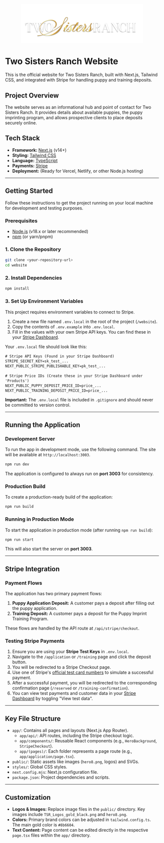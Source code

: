<p align="center">
  <img src="public/TSR_Logos_gold.png" alt="Two Sisters Ranch Logo" width="400">
</p>

# Two Sisters Ranch Website

This is the official website for Two Sisters Ranch, built with Next.js, Tailwind CSS, and integrated with Stripe for handling puppy and training deposits.

## Project Overview

The website serves as an informational hub and point of contact for Two Sisters Ranch. It provides details about available puppies, the puppy imprinting program, and allows prospective clients to place deposits securely online.

## Tech Stack

- **Framework:** [Next.js](https://nextjs.org/) (v14+)
- **Styling:** [Tailwind CSS](https://tailwindcss.com/)
- **Language:** [TypeScript](https://www.typescriptlang.org/)
- **Payments:** [Stripe](https://stripe.com/)
- **Deployment:** (Ready for Vercel, Netlify, or other Node.js hosting)

---

## Getting Started

Follow these instructions to get the project running on your local machine for development and testing purposes.

### Prerequisites

- [Node.js](https://nodejs.org/) (v18.x or later recommended)
- [npm](https://www.npmjs.com/) (or yarn/pnpm)

### 1. Clone the Repository

```bash
git clone <your-repository-url>
cd website
```

### 2. Install Dependencies

```bash
npm install
```

### 3. Set Up Environment Variables

This project requires environment variables to connect to Stripe.

1.  Create a new file named `.env.local` in the root of the project (`/website`).
2.  Copy the contents of `.env.example` into `.env.local`.
3.  Fill in the values with your own Stripe API keys. You can find these in your [Stripe Dashboard](https://dashboard.stripe.com/apikeys).

Your `.env.local` file should look like this:

```
# Stripe API Keys (Found in your Stripe Dashboard)
STRIPE_SECRET_KEY=sk_test_...
NEXT_PUBLIC_STRIPE_PUBLISHABLE_KEY=pk_test_...

# Stripe Price IDs (Create these in your Stripe Dashboard under 'Products')
NEXT_PUBLIC_PUPPY_DEPOSIT_PRICE_ID=price_...
NEXT_PUBLIC_TRAINING_DEPOSIT_PRICE_ID=price_...
```

**Important:** The `.env.local` file is included in `.gitignore` and should never be committed to version control.

---

## Running the Application

### Development Server

To run the app in development mode, use the following command. The site will be available at `http://localhost:3003`.

```bash
npm run dev
```

The application is configured to always run on **port 3003** for consistency.

### Production Build

To create a production-ready build of the application:

```bash
npm run build
```

### Running in Production Mode

To start the application in production mode (after running `npm run build`):

```bash
npm run start
```

This will also start the server on **port 3003**.

---

## Stripe Integration

### Payment Flows

The application has two primary payment flows:
1.  **Puppy Application Deposit:** A customer pays a deposit after filling out the puppy application.
2.  **Training Deposit:** A customer pays a deposit for the Puppy Imprint Training Program.

These flows are handled by the API route at `/api/stripe/checkout`.

### Testing Stripe Payments

1.  Ensure you are using your **Stripe Test Keys** in `.env.local`.
2.  Navigate to the `/application` or `/training` page and click the deposit button.
3.  You will be redirected to a Stripe Checkout page.
4.  Use one of Stripe's [official test card numbers](https://stripe.com/docs/testing#cards) to simulate a successful payment.
5.  After a successful payment, you will be redirected to the corresponding confirmation page (`/reserved` or `/training-confirmation`).
6.  You can view test payments and customer data in your [Stripe Dashboard](https://dashboard.stripe.com/) by toggling "View test data".

---

## Key File Structure

-   `app/`: Contains all pages and layouts (Next.js App Router).
    -   `app/api/`: API routes, including the Stripe checkout logic.
    -   `app/components/`: Reusable React components (e.g., `HeroBackground`, `StripeCheckout`).
    -   `app/(pages)/`: Each folder represents a page route (e.g., `app/application/page.tsx`).
-   `public/`: Static assets like images (`hero8.png`, logos) and SVGs.
-   `styles/`: Global CSS styles.
-   `next.config.mjs`: Next.js configuration file.
-   `package.json`: Project dependencies and scripts.

---

## Customization

-   **Logos & Images:** Replace image files in the `public/` directory. Key images include `TSR_Logos_gold_black.png` and `hero8.png`.
-   **Colors:** Primary brand colors can be adjusted in `tailwind.config.ts`. The main gold color is `#8b6604`.
-   **Text Content:** Page content can be edited directly in the respective `page.tsx` files within the `app/` directory.
